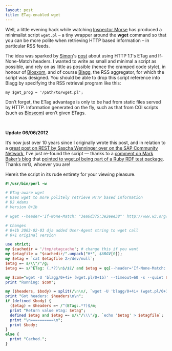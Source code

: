 ```yaml
---
layout: post
title: ETag-enabled wget
---
```



Well, a little evening hack while watching [Inspector Morse](https://web.archive.org/web/20030203203401/https://www.inspectormorse.co.uk/) has produced a minimalist script `wget.pl` – a tiny wrapper around the **wget** command so that you can be more polite when retrieving HTTP based information – in particular RSS feeds.

The idea was sparked by [Simon](http://www.pocketsoap.com/weblog)'s [post](https://web.archive.org/web/20021018084845/https://www.pocketsoap.com/weblog/stories/2002/05/19/bdgToEtags.html) about using HTTP 1.1's ETag and If-None-Match headers. I wanted to write as small and minimal a script as possible, and rely on as little as possible (hence the cramped code style), in honour of [Blosxom](https://web.archive.org/web/20020407234615/http://www.oreillynet.com/~rael/lang/perl/blosxom/), and of course [Blagg](https://web.archive.org/web/20020604032352/http://www.oreillynet.com/~rael/lang/perl/blagg/), the RSS aggregator, for which the script was designed. You should be able to drop this script reference into Blagg by specifying the RSS retrieval program like this:

`my $get_prog = '/path/to/wget.pl';`

Don’t forget, the ETag advantage is only to be had from static files served by HTTP. Information generated on the fly, such as that from CGI scripts (such as [Blosxom](https://web.archive.org/web/20020604032352/http://www.oreillynet.com/~rael/lang/perl/blosxom/)) aren’t given ETags.

 

**Update 06/06/2012**

It’s now just over 10 years since I originally wrote this post, and in relation to a [great post on REST by Sascha Wenninger over on the SAP Community Network](https://web.archive.org/web/20120605100045/https://scn.sap.com/community/technology-innovation/blog/2012/06/03/restful-apis-from-scratch-lessons-learnt-so-far), I’ve just re-found the script — thanks to a [comment on Mark Baker’s blog](http://www.markbaker.ca/blog/2003/04/etag-enabled-wget-wrapper/) that [pointed to wget.pl being part of a Ruby RDF test package](http://www.w3.org/2001/12/rubyrdf/pack/tests/scutter/wget.pl). Thanks mrG, whoever you are!

Here’s the script in its rude entirety for your viewing pleasure.

```perl
#!/usr/bin/perl -w

# ETag-aware wget
# Uses wget to more politely retrieve HTTP based information
# DJ Adams
# Version 0+1b

# wget --header='If-None-Match: "3ea6d375;3e2eee38"' http://www.w3.org/

# Changes
# 0+1b 2003-02-03 dja added User-Agent string to wget call
# 0+1 original version

use strict;
my $cachedir = '/tmp/etagcache'; # change this if you want
my $etagfile = "$cachedir/".unpack("H*", $ARGV[0]);
my $etag = `cat $etagfile 2>/dev/null`;
$etag =~ s/\\"/"/g;
$etag =~ s/^ETag: (.*?)\n$/$1/ and $etag = qq[--header='If-None-Match: $etag'];

my $com="wget -U 'blagg/0+4i+ (wget.pl/0+1b)' --timeout=60 -s --quiet $etag -O - $ARGV[0]";
print "Running: $com";

my ($headers, $body) = split(/\n\n/, `wget -U 'blagg/0+4i+ (wget.pl/0+1b)' --timeout=60 -s --quiet $etag -O - $ARGV[0]`, 2);
print "Got headers: $headers\n\n";
if (defined $body) {
  ($etag) = $headers =~ /^(ETag:.*?)$/m;
  print "Return value etag: $etag";
  defined $etag and $etag =~ s/\"/\\\"/g, `echo '$etag' > $etagfile`;
  print "\n==========\n";
  print $body;
}
else {
  print "Cached.";
}
```
